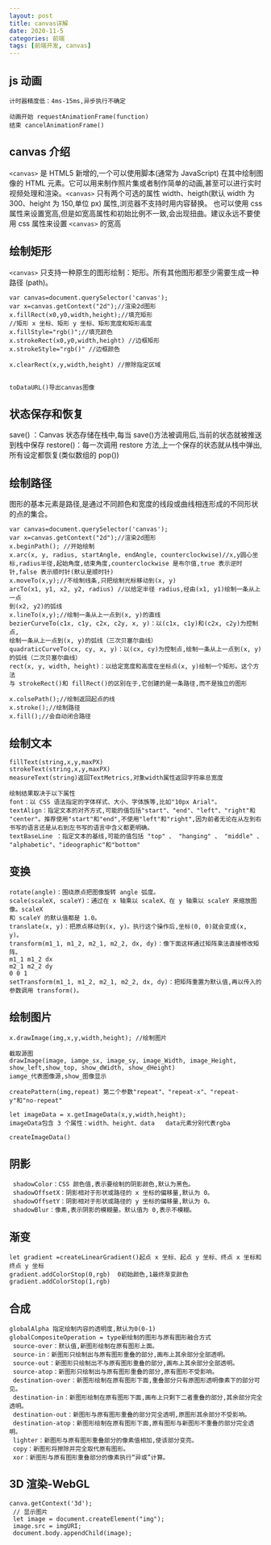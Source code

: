 ```yaml
---
layout: post
title: canvas详解
date: 2020-11-5
categories: 前端
tags: [前端开发, canvas]
---
```


## js 动画

```
计时器精度低：4ms-15ms,异步执行不确定

动画开始 requestAnimationFrame(function)
结束 cancelAnimationFrame()

```

## canvas 介绍

​`<canvas>` 是 HTML5 新增的,一个可以使用脚本(通常为 JavaScript) 在其中绘制图像的 HTML 元素。它可以用来制作照片集或者制作简单的动画,甚至可以进行实时视频处理和渲染。`<canvas>` 只有两个可选的属性 width、heigth(默认 width 为 300、height 为 150,单位 px) 属性,浏览器不支持时用内容替换。
也可以使用 css 属性来设置宽高,但是如宽高属性和初始比例不一致,会出现扭曲。建议永远不要使用 css 属性来设置 `<canvas>` 的宽高

## 绘制矩形

​`<canvas>` 只支持一种原生的图形绘制：矩形。所有其他图形都至少需要生成一种路径 (path)。

```
var canvas=document.querySelector('canvas');
var x=canvas.getContext("2d");//渲染2d图形
x.fillRect(x0,y0,width,height);//填充矩形
//矩形 x 坐标、矩形 y 坐标、矩形宽度和矩形高度
x.fillStyle="rgb()";//填充颜色
x.strokeRect(x0,y0,width,height) //边框矩形
x.strokeStyle="rgb()" //边框颜色

x.clearRect(x,y,width,height) //擦除指定区域


toDataURL()导出canvas图像
```

## 状态保存和恢复

save() ：Canvas 状态存储在栈中,每当 save()方法被调用后,当前的状态就被推送到栈中保存
restore()：每一次调用 restore 方法,上一个保存的状态就从栈中弹出,所有设定都恢复(类似数组的 pop())

## 绘制路径

图形的基本元素是路径,是通过不同颜色和宽度的线段或曲线相连形成的不同形状的点的集合。

```
var canvas=document.querySelector('canvas');
var x=canvas.getContext("2d");//渲染2d图形
x.beginPath(); //开始绘制
x.arc(x, y, radius, startAngle, endAngle, counterclockwise)//x,y圆心坐标,radius半径,起始角度,结束角度,counterclockwise 是布尔值,true 表示逆时针,false 表示顺时针(默认是顺时针)
x.moveTo(x,y);//不绘制线条,只把绘制光标移动到(x, y)
arcTo(x1, y1, x2, y2, radius) //以给定半径 radius,经由(x1, y1)绘制一条从上一点
到(x2, y2)的弧线
x.lineTo(x,y);//绘制一条从上一点到(x, y)的直线
bezierCurveTo(c1x, c1y, c2x, c2y, x, y)：以(c1x, c1y)和(c2x, c2y)为控制点,
绘制一条从上一点到(x, y)的弧线（三次贝塞尔曲线）
quadraticCurveTo(cx, cy, x, y)：以(cx, cy)为控制点,绘制一条从上一点到(x, y)
的弧线（二次贝塞尔曲线）
rect(x, y, width, height)：以给定宽度和高度在坐标点(x, y)绘制一个矩形。这个方法
与 strokeRect()和 fillRect()的区别在于,它创建的是一条路径,而不是独立的图形

x.colsePath();//绘制返回起点的线
x.stroke();//绘制路径
x.fill();//会自动闭合路径

```

## 绘制文本

```
fillText(string,x,y,maxPX)
strokeText(string,x,y,maxPX)
measureText(string)返回TextMetrics,对象width属性返回字符串总宽度

绘制结果取决于以下属性
font：以 CSS 语法指定的字体样式、大小、字体族等,比如"10px Arial"。
textAlign：指定文本的对齐方式,可能的值包括"start"、"end"、"left"、"right"和
"center"。推荐使用"start"和"end",不使用"left"和"right",因为前者无论在从左到右
书写的语言还是从右到左书写的语言中含义都更明确。
textBaseLine ：指定文本的基线,可能的值包括 "top" 、 "hanging" 、 "middle" 、
"alphabetic"、"ideographic"和"bottom"
```

## 变换

```
rotate(angle)：围绕原点把图像旋转 angle 弧度。
scale(scaleX, scaleY)：通过在 x 轴乘以 scaleX、在 y 轴乘以 scaleY 来缩放图像。scaleX
和 scaleY 的默认值都是 1.0。
translate(x, y)：把原点移动到(x, y)。执行这个操作后,坐标(0, 0)就会变成(x, y)。
transform(m1_1, m1_2, m2_1, m2_2, dx, dy)：像下面这样通过矩阵乘法直接修改矩阵。
m1_1 m1_2 dx
m2_1 m2_2 dy
0 0 1
setTransform(m1_1, m1_2, m2_1, m2_2, dx, dy)：把矩阵重置为默认值,再以传入的
参数调用 transform()。
```

## 绘制图片

```
x.drawImage(img,x,y,width,height); //绘制图片

截取源图
drawImage(image, iamge_sx, image_sy, image_Width, image_Height, show_left,show_top, show_dWidth, show_dHeight)
iamge_代表图像源,show_图像显示

createPattern(img,repeat) 第二个参数"repeat"、"repeat-x"、"repeat-y"和"no-repeat"

let imageData = x.getImageData(x,y,width,height);
imageData包含 3 个属性：width、height、data   data元素分别代表rgba

createImageData()

```

## 阴影

```
 shadowColor：CSS 颜色值,表示要绘制的阴影颜色,默认为黑色。
 shadowOffsetX：阴影相对于形状或路径的 x 坐标的偏移量,默认为 0。
 shadowOffsetY：阴影相对于形状或路径的 y 坐标的偏移量,默认为 0。
 shadowBlur：像素,表示阴影的模糊量。默认值为 0,表示不模糊。
```

## 渐变

```
let gradient =createLinearGradient()起点 x 坐标、起点 y 坐标、终点 x 坐标和终点 y 坐标
gradient.addColorStop(0,rgb)  0初始颜色,1最终渐变颜色
gradient.addColorStop(1,rgb)

```

## 合成

```
globalAlpha 指定绘制内容的透明度,默认为0(0-1)
globalCompositeOperation = type新绘制的图形与原有图形融合方式
 source-over：默认值,新图形绘制在原有图形上面。
 source-in：新图形只绘制出与原有图形重叠的部分,画布上其余部分全部透明。
 source-out：新图形只绘制出不与原有图形重叠的部分,画布上其余部分全部透明。
 source-atop：新图形只绘制出与原有图形重叠的部分,原有图形不受影响。
 destination-over：新图形绘制在原有图形下面,重叠部分只有原图形透明像素下的部分可见。
 destination-in：新图形绘制在原有图形下面,画布上只剩下二者重叠的部分,其余部分完全
透明。
 destination-out：新图形与原有图形重叠的部分完全透明,原图形其余部分不受影响。
 destination-atop：新图形绘制在原有图形下面,原有图形与新图形不重叠的部分完全透明。
 lighter：新图形与原有图形重叠部分的像素值相加,使该部分变亮。
 copy：新图形将擦除并完全取代原有图形。
 xor：新图形与原有图形重叠部分的像素执行“异或”计算。
```

## 3D 渲染-WebGL

```
canva.getContext('3d');
 // 显示图片
 let image = document.createElement("img");
 image.src = imgURI;
 document.body.appendChild(image);

```
